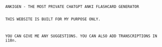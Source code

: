<code>
ANKIGEN - THE MOST PRIVATE CHATGPT ANKI FLASHCARD GENERATOR

THIS WEBSITE IS BUILT FOR MY PURPOSE ONLY.

YOU CAN GIVE ME ANY SUGGESTIONS.
YOU CAN ALSO ADD TRANSCRIPTIONS IN i18n.
</code>
